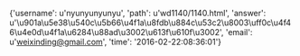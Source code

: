 {'username': u'nyunyunyunyu', 'path': u'wd1140/1140.html', 'answer': u'\u901a\u5e38\u540c\u5b66\u4f1a\u8fdb\u884c\u53c2\u8003\uff0c\u4f46\u4e0d\u4f1a\u6284\u88ad\u3002\u613f\u610f\u3002', 'email': u'weixinding@gmail.com', 'time': '2016-02-22:08:36:01'}